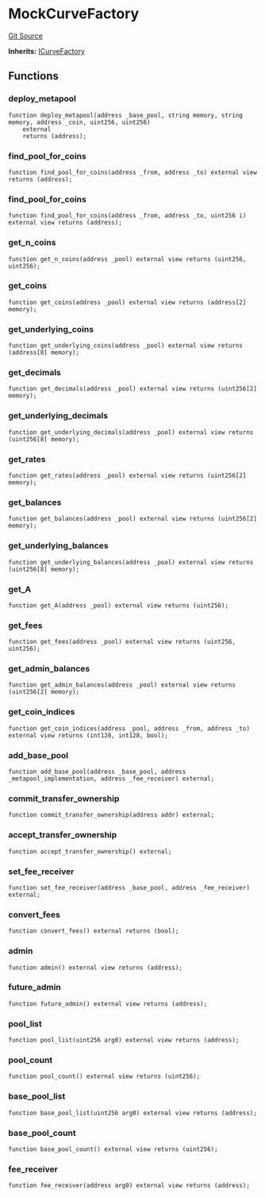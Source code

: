 # MockCurveFactory
[Git Source](https://github.com/ubiquity/ubiquity-dollar/blob/4da66552f85ae90db9b5364f35c1e245da8194ec/src/dollar/mocks/MockCurveFactory.sol)

**Inherits:**
[ICurveFactory](/src/dollar/interfaces/ICurveFactory.sol/interface.ICurveFactory.md)


## Functions
### deploy_metapool


```solidity
function deploy_metapool(address _base_pool, string memory, string memory, address _coin, uint256, uint256)
    external
    returns (address);
```

### find_pool_for_coins


```solidity
function find_pool_for_coins(address _from, address _to) external view returns (address);
```

### find_pool_for_coins


```solidity
function find_pool_for_coins(address _from, address _to, uint256 i) external view returns (address);
```

### get_n_coins


```solidity
function get_n_coins(address _pool) external view returns (uint256, uint256);
```

### get_coins


```solidity
function get_coins(address _pool) external view returns (address[2] memory);
```

### get_underlying_coins


```solidity
function get_underlying_coins(address _pool) external view returns (address[8] memory);
```

### get_decimals


```solidity
function get_decimals(address _pool) external view returns (uint256[2] memory);
```

### get_underlying_decimals


```solidity
function get_underlying_decimals(address _pool) external view returns (uint256[8] memory);
```

### get_rates


```solidity
function get_rates(address _pool) external view returns (uint256[2] memory);
```

### get_balances


```solidity
function get_balances(address _pool) external view returns (uint256[2] memory);
```

### get_underlying_balances


```solidity
function get_underlying_balances(address _pool) external view returns (uint256[8] memory);
```

### get_A


```solidity
function get_A(address _pool) external view returns (uint256);
```

### get_fees


```solidity
function get_fees(address _pool) external view returns (uint256, uint256);
```

### get_admin_balances


```solidity
function get_admin_balances(address _pool) external view returns (uint256[2] memory);
```

### get_coin_indices


```solidity
function get_coin_indices(address _pool, address _from, address _to) external view returns (int128, int128, bool);
```

### add_base_pool


```solidity
function add_base_pool(address _base_pool, address _metapool_implementation, address _fee_receiver) external;
```

### commit_transfer_ownership


```solidity
function commit_transfer_ownership(address addr) external;
```

### accept_transfer_ownership


```solidity
function accept_transfer_ownership() external;
```

### set_fee_receiver


```solidity
function set_fee_receiver(address _base_pool, address _fee_receiver) external;
```

### convert_fees


```solidity
function convert_fees() external returns (bool);
```

### admin


```solidity
function admin() external view returns (address);
```

### future_admin


```solidity
function future_admin() external view returns (address);
```

### pool_list


```solidity
function pool_list(uint256 arg0) external view returns (address);
```

### pool_count


```solidity
function pool_count() external view returns (uint256);
```

### base_pool_list


```solidity
function base_pool_list(uint256 arg0) external view returns (address);
```

### base_pool_count


```solidity
function base_pool_count() external view returns (uint256);
```

### fee_receiver


```solidity
function fee_receiver(address arg0) external view returns (address);
```

